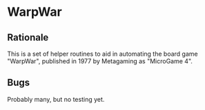 WarpWar
=======


Rationale
---------

This is a set of helper routines to aid in automating the board
game "WarpWar", published in 1977 by Metagaming as "MicroGame 4".

Bugs
----
Probably many, but no testing yet.

